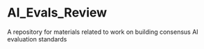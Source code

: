 # AI_Evals_Review
A repository for materials related to work on building consensus AI evaluation standards
